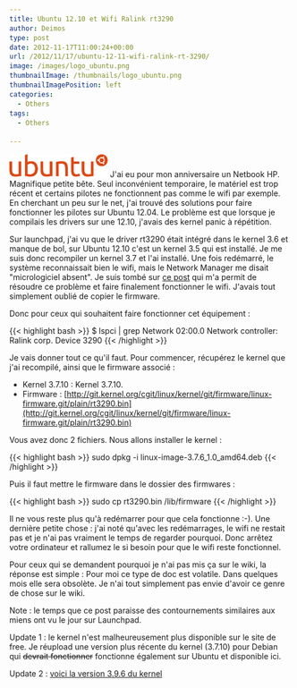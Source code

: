 ```yaml
---
title: Ubuntu 12.10 et Wifi Ralink rt3290
author: Deimos
type: post
date: 2012-11-17T11:00:24+00:00
url: /2012/11/17/ubuntu-12-11-wifi-ralink-rt-3290/
image: /images/logo_ubuntu.png
thumbnailImage: /thumbnails/logo_ubuntu.png
thumbnailImagePosition: left
categories:
  - Others
tags:
  - Others

---
```

![ubuntu_logo](/images/logo_ubuntu.png)
J'ai eu pour mon anniversaire un Netbook HP. Magnifique petite bête. Seul inconvénient temporaire, le matériel est trop récent et certains pilotes ne fonctionnent pas comme le wifi par exemple. En cherchant un peu sur le net, j'ai trouvé des solutions pour faire fonctionner les pilotes sur Ubuntu 12.04. Le problème est que lorsque je compilais les drivers sur une 12.10, j'avais des kernel panic à répétition.

Sur launchpad, j'ai vu que le driver rt3290 était intégré dans le kernel 3.6 et manque de bol, sur Ubuntu 12.10 c'est un kernel 3.5 qui est installé. Je me suis donc recompiler un kernel 3.7 et l'ai installé. Une fois redémarré, le système reconnaissait bien le wifi, mais le Network Manager me disait "micrologiciel absent". Je suis tombé sur [ce post](http://forum.novatech.co.uk/showthread.php?25562-How-to-get-the-RAlink-3290-wireless-working) qui m'a permit de résoudre ce problème et faire finalement fonctionner le wifi. J'avais tout simplement oublié de copier le firmware.

Donc pour ceux qui souhaitent faire fonctionner cet équipement :

{{< highlight bash >}}
$ lspci | grep Network
02:00.0 Network controller: Ralink corp. Device 3290
{{< /highlight >}}

Je vais donner tout ce qu'il faut. Pour commencer, récupérez le kernel que j'ai recompilé, ainsi que le firmware associé :

* Kernel 3.7.10 : Kernel 3.7.10.
* Firmware : [http://git.kernel.org/cgit/linux/kernel/git/firmware/linux-firmware.git/plain/rt3290.bin](http://git.kernel.org/cgit/linux/kernel/git/firmware/linux-firmware.git/plain/rt3290.bin)

Vous avez donc 2 fichiers. Nous allons installer le kernel :

{{< highlight bash >}}
sudo dpkg -i linux-image-3.7.6_1.0_amd64.deb
{{< /highlight >}}

Puis il faut mettre le firmware dans le dossier des firmwares :

{{< highlight bash >}}
sudo cp rt3290.bin /lib/firmware
{{< /highlight >}}

Il ne vous reste plus qu'à redémarrer pour que cela fonctionne :-). Une dernière petite chose : j'ai noté qu'avec les redémarrages, le wifi ne restait pas et je n'ai pas vraiment le temps de regarder pourquoi. Donc arrêtez votre ordinateur et rallumez le si besoin pour que le wifi reste fonctionnel.

Pour ceux qui se demandent pourquoi je n'ai pas mis ça sur le wiki, la réponse est simple : Pour moi ce type de doc est volatile. Dans quelques mois elle sera obsolète. Je n'ai tout simplement pas envie d'avoir ce genre de chose sur le wiki.

Note : le temps que ce post paraisse des contournements similaires aux miens ont vu le jour sur Launchpad.

Update 1 : le kernel n'est malheureusement plus disponible sur le site de free. Je réupload une version plus récente du kernel (3.7.10) pour Debian qui <del>devrait fonctionner</del> fonctionne également sur Ubuntu et disponible ici.
  
Update 2 : [voici la version 3.9.6 du kernel][1]

 [1]: http://dl.free.fr/c7wXeJ12M "Kernel 3.9.6"

